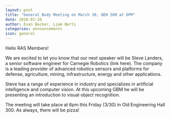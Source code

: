 ```yaml
---
layout: post
title: "General Body Meeting on March 30, OEH 300 at 6PM"
date: 2018-03-26
author: Evan Becker, Liam Berti
categories: announcements
icon: general
---
```


<p>
Hello RAS Members!

We are excited to let you know that our next speaker will be Steve Landers, a senior software engineer for Carnegie Robotics (link here). The company is a leading provider of advanced robotics sensors and platforms for defense, agriculture, mining, infrastructure, energy and other applications.

Steve has a range of experience in industry and specializes in artificial intelligence and computer vision. At this upcoming GBM he will be presenting an introduction to visual object recognition.

The meeting will take place at 6pm this Friday (3/30) in Old Engineering Hall 300. As always, there will be pizza!
</p>

